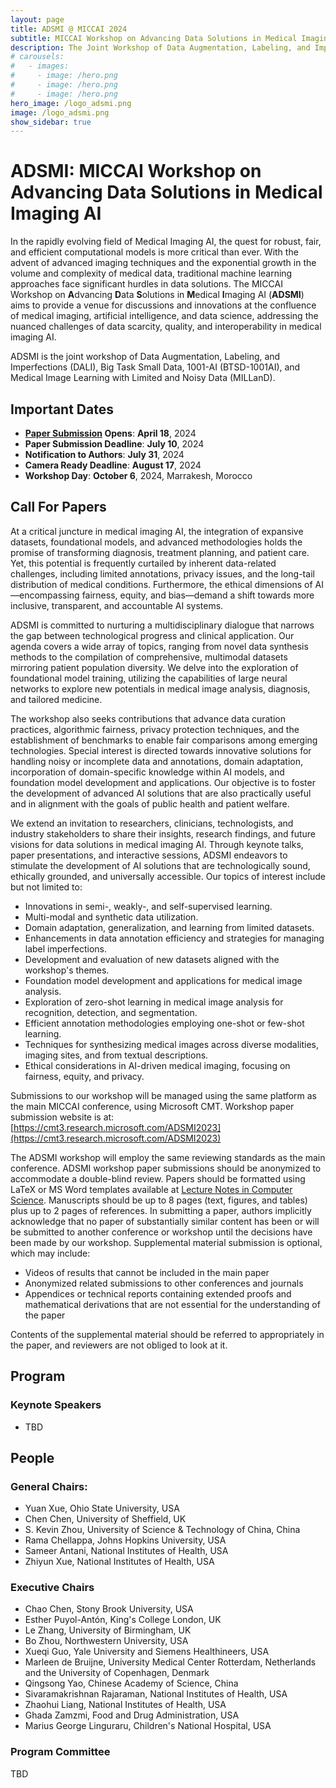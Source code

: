 ```yaml
---
layout: page
title: ADSMI @ MICCAI 2024
subtitle: MICCAI Workshop on Advancing Data Solutions in Medical Imaging AI
description: The Joint Workshop of Data Augmentation, Labeling, and Imperfections (DALI), Big Task Small Data, 1001-AI (BTSD), and Medical Image Learning with Limited and Noisy Data (MILLanD)
# carousels:
#   - images: 
#     - image: /hero.png
#     - image: /hero.png
#     - image: /hero.png
hero_image: /logo_adsmi.png
image: /logo_adsmi.png
show_sidebar: true
---
```

<!-- {% include carousel.html height="50" unit="%" duration="7" number="1" %} -->

# ADSMI: MICCAI Workshop on Advancing Data Solutions in Medical Imaging AI

In the rapidly evolving field of Medical Imaging AI, the quest for robust, fair, and efficient computational models is more critical than ever. With the advent of advanced imaging techniques and the exponential growth in the volume and complexity of medical data, traditional machine learning approaches face significant hurdles in data solutions. The MICCAI Workshop on **A**dvancing **D**ata **S**olutions in **M**edical **I**maging AI (**ADSMI**) aims to provide a venue for discussions and innovations at the confluence of medical imaging, artificial intelligence, and data science, addressing the nuanced challenges of data scarcity, quality, and interoperability in medical imaging AI.

ADSMI is the joint workshop of Data Augmentation, Labeling, and Imperfections (DALI), Big Task Small Data, 1001-AI (BTSD-1001AI), and Medical Image Learning with Limited and Noisy Data (MILLanD).

## Important Dates

- **[Paper Submission](https://cmt3.research.microsoft.com/ADSMI2024) Opens**: **April 18**, 2024
- **Paper Submission Deadline**:  **July 10**, 2024
- **Notification to Authors**:  **July 31**, 2024
- **Camera Ready Deadline**:  **August 17**, 2024
- **Workshop Day**: **October 6**, 2024, Marrakesh, Morocco

## Call For Papers

At a critical juncture in medical imaging AI, the integration of expansive datasets, foundational models, and advanced methodologies holds the promise of transforming diagnosis, treatment planning, and patient care. Yet, this potential is frequently curtailed by inherent data-related challenges, including limited annotations, privacy issues, and the long-tail distribution of medical conditions. Furthermore, the ethical dimensions of AI—encompassing fairness, equity, and bias—demand a shift towards more inclusive, transparent, and accountable AI systems.

ADSMI is committed to nurturing a multidisciplinary dialogue that narrows the gap between technological progress and clinical application. Our agenda covers a wide array of topics, ranging from novel data synthesis methods to the compilation of comprehensive, multimodal datasets mirroring patient population diversity. We delve into the exploration of foundational model training, utilizing the capabilities of large neural networks to explore new potentials in medical image analysis, diagnosis, and tailored medicine.

The workshop also seeks contributions that advance data curation practices, algorithmic fairness, privacy protection techniques, and the establishment of benchmarks to enable fair comparisons among emerging technologies. Special interest is directed towards innovative solutions for handling noisy or incomplete data and annotations, domain adaptation, incorporation of domain-specific knowledge within AI models, and foundation model development and applications. Our objective is to foster the development of advanced AI solutions that are also practically useful and in alignment with the goals of public health and patient welfare.

We extend an invitation to researchers, clinicians, technologists, and industry stakeholders to share their insights, research findings, and future visions for data solutions in medical imaging AI. Through keynote talks, paper presentations, and interactive sessions, ADSMI endeavors to stimulate the development of AI solutions that are technologically sound, ethically grounded, and universally accessible. Our topics of interest include but not limited to:

- Innovations in semi-, weakly-, and self-supervised learning.
- Multi-modal and synthetic data utilization.
- Domain adaptation, generalization, and learning from limited datasets.
- Enhancements in data annotation efficiency and strategies for managing label imperfections.
- Development and evaluation of new datasets aligned with the workshop's themes.
- Foundation model development and applications for medical image analysis.
- Exploration of zero-shot learning in medical image analysis for recognition, detection, and segmentation.
- Efficient annotation methodologies employing one-shot or few-shot learning.
- Techniques for synthesizing medical images across diverse modalities, imaging sites, and from textual descriptions.
- Ethical considerations in AI-driven medical imaging, focusing on fairness, equity, and privacy.

Submissions to our workshop will be managed using the same platform as the main MICCAI conference, using Microsoft CMT. Workshop paper submission website is at: [https://cmt3.research.microsoft.com/ADSMI2023](https://cmt3.research.microsoft.com/ADSMI2023)

The ADSMI workshop will employ the same reviewing standards as the main conference. ADSMI workshop paper submissions should be anonymized to accommodate a double-blind review. Papers should be formatted using LaTeX or MS Word templates available at [Lecture Notes in Computer Science](https://www.springer.com/gp/computer-science/lncs/conference-proceedings-guidelines). Manuscripts should be up to 8 pages (text, figures, and tables) plus up to 2 pages of references. In submitting a paper, authors implicitly acknowledge that no paper of substantially similar content has been or will be submitted to another conference or workshop until the decisions have been made by our workshop. Supplemental material submission is optional, which may include:

- Videos of results that cannot be included in the main paper
- Anonymized related submissions to other conferences and journals
- Appendices or technical reports containing extended proofs and mathematical derivations that are not essential for the understanding of the paper

Contents of the supplemental material should be referred to appropriately in the paper, and reviewers are not obliged to look at it.

<!-- ## Camera Ready Submission Guidelines

Please carefully address the feedback provided by the reviewers. Submit the revised materials to the [DALI CMT site](https://cmt3.research.microsoft.com/DALI2023) as a single zip archive, named in the format `dali23_id-X.zip`, with "X" being replaced by your unique paper ID.

Your submission should include:

1. **Manuscript**: Maximum of 8.5 pages, inclusive of text, figures, and tables, with an additional allowance of up to 2 pages for references. The file should be named `manuscript.pdf`.
2. **Supplementary Material** (Optional): Name the file `supplementary_material.pdf`. Note that source files for supplementary materials aren't mandatory.
3. **Changes Document**: A detailed list of modifications made post-review. Name the file `changes_after_review.pdf`.
4. **Copyright Form**: Download and fill out the [copyright form](https://dali-miccai.github.io/DALI23_SNCS_ProceedingsPaper_LTP_ST_SN_Switzerland.docx). The form should be signed by the corresponding author. Digital signatures will not be accepted. Save this document as `copyright.pdf`.
5. **Source Files**: Include a folder named `src/`, which houses the source files for your manuscript (e.g., `.tex`, `.bib`, `.docx`).

To ensure your paper is presented at MICCAI DALI 2023, a minimum of one paper author **must** register to attend on the second workshop day, October 12. As a general rule, this registration should be an "in-person" registration. The camera-ready submission portal will prompt you to provide the registration number of the author who will be presenting your work. -->

## Program

<!-- ### Location

- **Workshop: Meeting Room 14, Vancouver Convention Center East Building Level 1**
- **Coffee Break/Poster Session: The Poster Hall at Ground Level Exhibition B-C**
- **Virtual Attendance: ConFLUX platform**  -->

### Keynote Speakers

- TBD

<!-- - [Dimitris N. Metaxas](https://people.cs.rutgers.edu/~dnm/), Rutgers University, USA [\[Keynote Info\]](talks/Dimitris_Metaxas.html)
- [Lena Maier-Hein](https://www.dkfz.de/en/imsy/team/people/Lena_Maier-Hein.html), German Cancer Research Center, Germany [\[Keynote Info\]](talks/Lena_Maier-Hein.html)
- [Paul M. Thompson](https://keck.usc.edu/faculty-search/paul-m-thompson/), University of Southern California, USA [\[Keynote Info\]](talks/Paul_Thompson.html) -->

<!-- ### Schedule

- <ins>1:30 - 1:40 PM PDT</ins> Opening, welcome and introduction
- <ins>1:40 - 1:55 PM PDT</ins> **Oral: Masked Conditional Diffusion Models for Image Analysis with Application to Radiographic Diagnosis of Infant Abuse**,  *Andy Tsai (Boston Children's Hospital and Harvard Medical School)*
- <ins>1:55 - 2:10 PM PDT</ins> **Oral: Self-Supervised Single-Image Deconvolution with Siamese Neural Networks**,  *Mikhail Papkov (University of Tartu)*
- <ins>2:10 - 2:50 PM PDT</ins> **Keynote: The devil is in the details: On the importance of professionalizing the whole image analysis pipeline**, *[Lena Maier-Hein](https://www.dkfz.de/en/imsy/team/people/Lena_Maier-Hein.html) (German Cancer Research Center)*; [\[Details\]](talks/Lena_Maier-Hein.html)
- <ins>2:50 - 3:30 PM PDT</ins> **Keynote: Genetic Mutation and Biological Pathway Prediction from Whole Slide Images using Deep Learning for Cancer Detection and Diagnosis**, *[Dimitris N. Metaxas](https://people.cs.rutgers.edu/~dnm/) (Rutgers University)*; [\[Details\]](talks/Dimitris_Metaxas.html)
- <ins>3:30 - 4:00 PM PDT</ins> Coffee Break/Poster Session (Ground Level Exhibition B-C)
- <ins>4:00 - 4:30 PM PDT</ins> Poster Session (Ground Level Exhibition B)
- <ins>4:30 - 5:10 PM PDT</ins> **Keynote: AI and Data Efficient Deep Learning to Accelerate Large-Scale Studies of Brain Diseases**, *[Paul M. Thompson](https://keck.usc.edu/faculty-search/paul-m-thompson/) (University of Southern California)*; [\[Details\]](talks/Paul_Thompson.html)
- <ins>5:10 - 5:25 PM PDT</ins> **Oral: Knowledge Graph Embeddings for Multi-Lingual Structured Representations of Radiology Reports**,  *Tom J van Sonsbeek (University of Amsterdam)*
- <ins>5:25 - 5:40 PM PDT</ins> **Oral: Data Augmentation Based on DiscrimDiff for Histopathology Image Classification**,  *Xianchao Guan (Harbin Institute of Technology, Shenzhen)*
- <ins>5:40 - 5:55 PM PDT</ins> **Oral: URL: Combating Label Noise for Lung Nodule Malignancy Grading**,  *Xianze Ai (Northwestern Polytechnical University)*
- <ins>5:55 - 6:10 PM PDT</ins> **Oral: A Realistic Collimated X-Ray Image Simulation Pipeline**,  *Benjamin El-Zein (Friedrich-Alexander-University Erlangen-Nuremberg)*
- <ins>6:10 - 6:30 PM PDT</ins> Closing and award announcement

### Poster List (Ground Level Exhibition B)

- <ins>01</ins> URL: Combating Label Noise for Lung Nodule Malignancy Grading
- <ins>02</ins> Zero-shot Learning of Individualized Task Contrast Prediction from Resting-state Functional Connectomes
- <ins>03</ins> Microscopy Image Segmentation via Point and Shape Regularized Data Synthesis
- <ins>04</ins> A Unified Approach to Learning with Label Noise and Unsupervised Confidence Approximation
- <ins>05</ins> Transesophageal Echocardiography Generation using Anatomical Models
- <ins>06</ins> Data Augmentation Based on DiscrimDiff for Histopathology Image Classification
- <ins>07</ins> Clinically Focussed Evaluation of Anomaly Detection and Localisation Methods Using Inpatient CT Head Data
- <ins>08</ins> LesionMix: A Lesion-Level Data Augmentation Method for Medical Image Segmentation
- <ins>09</ins> Knowledge Graph Embeddings for Multi-Lingual Structured Representations of Radiology Reports
- <ins>10</ins> Modular, Label-Efficient Dataset Generation for Instrument Detection for Robotic Scrub Nurses
- <ins>11</ins> Adaptive Semi-Supervised Segmentation of Brain Vessels with Ambiguous Labels
- <ins>12</ins> Proportion Estimation by Masked Learning from Label Proportion
- <ins>13</ins> Active Learning Strategies on a Real-World Thyroid Ultrasound Dataset
- <ins>14</ins> A Realistic Collimated X-Ray Image Simulation Pipeline
- <ins>15</ins> Masked Conditional Diffusion Models for Image Analysis with Application to Radiographic Diagnosis of Infant Abuse
- <ins>16</ins> Self-Supervised Single-Image Deconvolution with Siamese Neural Networks

## Awards and Sponsors

TBD


<!-- ## Paper Presentation Guidelines

Each accepted paper will be given eleven minutes for presentation and Q&A. In-person presentations are highly recommended, but remote virtual presentations can be accommodated. Please complete the [survey form](https://docs.google.com/forms/d/112VBP1Zft_LDDIPivIcRXPJvsMF4POx31o10zRUQfkU) as soon as possible **by September 14th** to inform the workshop organizers about your presentation format (in-person or virtual) and the presenter of your paper.

Every accepted paper should upload the presentation slides in .pptx format. If your paper will be presented virtually, you are also required to upload a video of your presentation that is 8-9 minutes in length. Authors presenting in-person are strongly recommended to upload a video but they are not required to do so. Please name your files with a prefix that is your DALI22 paper id, e.g. dali22_id-X.pptx where X is replaced by your paper ID. The powerpoint slides and videos should be uploaded to the [Google Drive folder](https://drive.google.com/drive/folders/1vZE40Eq9XV2yr_SwZtP6UlzdA4BXgaIh), **no later than Monday, September 19th**. Please note that you may be asked to sign into one of your google accounts before accessing and uploading files to the folder above. If you encounter difficulty with login, please email Sharon Huang (suh972@psu.edu) and ask for an alternative way of uploading files.

The presenting author should be registered for the second workshop day (September 22) of the MICCAI conference. Via [pathable](https://miccai2022.pathable.eu/), the DALI workshop event can be added to your agenda. The physical event will be held in Room Aquarius 1, 8:00am-3:00pm SGT. Virtual attendees can join the event via a zoom link provided in pathable. The zoom link to join the event should become available in pathable, shortly before the start of the event (8:00am SGT on Sep. 22). -->

<!-- ## Program
 -->


## People

### General Chairs:
- Yuan Xue, Ohio State University, USA
- Chen Chen, University of Sheffield, UK
- S. Kevin Zhou, University of Science & Technology of China, China
- Rama Chellappa, Johns Hopkins University, USA
- Sameer Antani, National Institutes of Health, USA
- Zhiyun Xue, National Institutes of Health, USA

### Executive Chairs
- Chao Chen, Stony Brook University, USA
- Esther Puyol-Antón, King's College London, UK
- Le Zhang, University of Birmingham, UK
- Bo Zhou, Northwestern University, USA
- Xueqi Guo, Yale University and Siemens Healthineers, USA
- Marleen de Bruijne, University Medical Center Rotterdam, Netherlands and the University of Copenhagen, Denmark
- Qingsong Yao, Chinese Academy of Science, China
- Sivaramakrishnan Rajaraman, National Institutes of Health, USA
- Zhaohui Liang, National Institutes of Health, USA
- Ghada Zamzmi, Food and Drug Administration, USA
- Marius George Linguraru, Children's National Hospital, USA

<!-- ### Award Committee -->
<!-- - Dimitris N. Metaxas, Rutgers University, USA -->

<!-- ### Advisory Board -->

### Program Committee

TBD